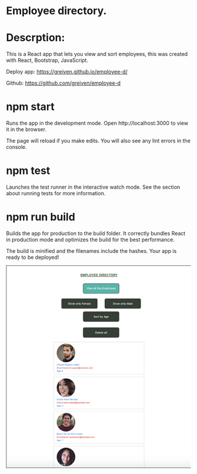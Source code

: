 # Employee directory.

# Descrption:
This is a React app that lets you view and sort employees, this was created with React, Bootstrap, JavaScript.
 
Deploy app:  https://greiven.github.io/employee-d/

Github: https://github.com/greiven/employee-d


# npm start
Runs the app in the development mode.
Open http://localhost:3000 to view it in the browser.

The page will reload if you make edits.
You will also see any lint errors in the console.

# npm test
Launches the test runner in the interactive watch mode.
See the section about running tests for more information.

 # npm run build
Builds the app for production to the build folder.
It correctly bundles React in production mode and optimizes the build for the best performance.

The build is minified and the filenames include the hashes.
Your app is ready to be deployed!


![Employee Directory](./public/img/webpage.PNG)

